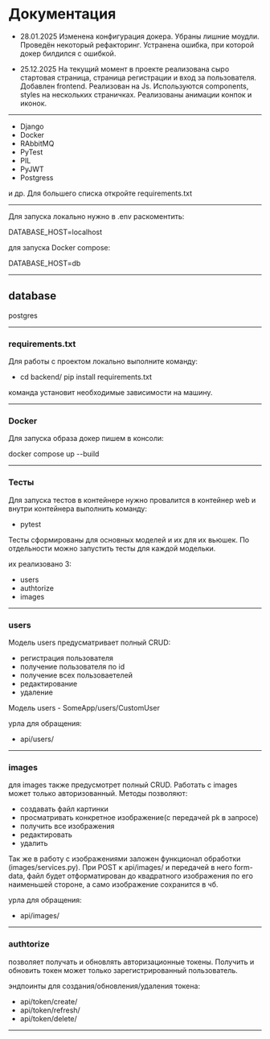# Документация

- 28.01.2025
Изменена конфигурация докера.
Убраны лишние моудли.
Проведён некоторый рефакторинг.
Устранена ошибка, при которой докер билдился с ошибкой.

- 25.12.2025
На текущий момент в проекте реализована сыро стартовая страница, страница регистрации и вход
за пользователя.
Добавлен frontend.
Реализован на Js.
Используются components, styles на нескольких страничках.
Реализованы анимации конпок и иконок.

---

- Django
- Docker
- RAbbitMQ
- PyTest
- PIL
- PyJWT
- Postgress

и др. Для большего списка откройте requirements.txt

---
Для запуска локально нужно в .env раскоментить:

DATABASE_HOST=localhost

для запуска Docker compose:

DATABASE_HOST=db

---

## database

postgres

---

### requirements.txt

Для работы с проектом локально выполните команду:

- cd backend/ pip install requirements.txt

команда установит необходимые зависимости на машину.

---

### Docker

Для запуска образа докер пишем в консоли:

docker compose up --build

---

### Тесты

Для запуска тестов в контейнере нужно провалится в контейнер web и внутри контейнера выполнить команду:

- pytest

Тесты сформированы для основных моделей и их для их вьюшек.
По отдельности можно запустить тесты для каждой модельки.

их реализовано 3:

- users
- authtorize
- images

---

### users

Модель users предусматривает полный CRUD:

- регистрация пользователя
- получение пользователя по id
- получение всех пользоваетелей
- редактирование
- удаление

Модель users - SomeApp/users/CustomUser

урла для обращения:

- api/users/

---

### images

для images также предусмотрет полный CRUD.
Работать с images может только авторизованный.
Методы позволяют:

- создавать файл картинки
- просматривать конкретное изображение(с передачей pk в запросе)
- получить все изображения
- редактировать
- удалить

Так же в работу с изображениями заложен функционал обработки (images/services.py).
При POST к api/images/ и передачей в него form-data, файл будет отформатирован до квадратного изображения по его наименьшей стороне, а само изображение сохранится в чб.

урла для обращения:

- api/images/

---

### authtorize

позволяет получать и обновлять авторизационные токены.
Получить и обновить токен может только зарегистрированный пользователь.

эндпоинты для создания/обновления/удаления токена:

- api/token/create/
- api/token/refresh/
- api/token/delete/

---
